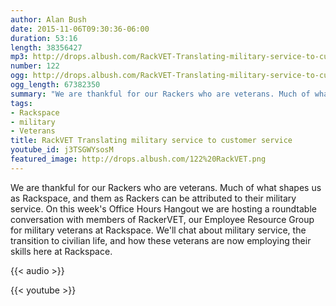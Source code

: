 ```yaml
---
author: Alan Bush
date: 2015-11-06T09:30:36-06:00
duration: 53:16
length: 38356427
mp3: http://drops.albush.com/RackVET-Translating-military-service-to-customer-service.mp3
number: 122
ogg: http://drops.albush.com/RackVET-Translating-military-service-to-customer-service.ogg
ogg_length: 67382350
summary: "We are thankful for our Rackers who are veterans. Much of what shapes us as Rackspace, and them as Rackers can be attributed to their military service. On this week's Office Hours Hangout we are hosting a roundtable conversation with members of RackerVET, our Employee Resource Group for military veterans at Rackspace. We'll chat about military service, the transition to civilian life, and how these veterans are now employing their skills here at Rackspace."
tags:
- Rackspace
- military
- Veterans
title: RackVET Translating military service to customer service
youtube_id: j3TSGWYsosM
featured_image: http://drops.albush.com/122%20RackVET.png
---
```


We are thankful for our Rackers who are veterans. Much of what shapes us as Rackspace, and them as Rackers can be attributed to their military service. On this week's Office Hours Hangout we are hosting a roundtable conversation with members of RackerVET, our Employee Resource Group for military veterans at Rackspace. We'll chat about military service, the transition to civilian life, and how these veterans are now employing their skills here at Rackspace.

<!--more-->

{{< audio >}}

{{< youtube >}}
